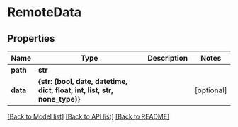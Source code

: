 # RemoteData


## Properties
Name | Type | Description | Notes
------------ | ------------- | ------------- | -------------
**path** | **str** |  | 
**data** | **{str: (bool, date, datetime, dict, float, int, list, str, none_type)}** |  | [optional] 

[[Back to Model list]](../README.md#documentation-for-models) [[Back to API list]](../README.md#documentation-for-api-endpoints) [[Back to README]](../README.md)



